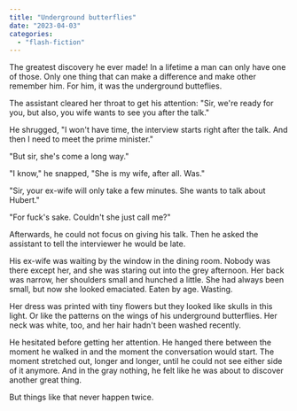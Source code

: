 ```yaml
---
title: "Underground butterflies"
date: "2023-04-03"
categories: 
  - "flash-fiction"
---
```


The greatest discovery he ever made! In a lifetime a man can only have one of those. Only one thing that can make a difference and make other remember him. For him, it was the underground butteflies.

The assistant cleared her throat to get his attention: "Sir, we're ready for you, but also, you wife wants to see you after the talk."

He shrugged, "I won't have time, the interview starts right after the talk. And then I need to meet the prime minister."

"But sir, she's come a long way."

"I know," he snapped, "She is my wife, after all. Was."

"Sir, your ex-wife will only take a few minutes. She wants to talk about Hubert."

"For fuck's sake. Couldn't she just call me?"

Afterwards, he could not focus on giving his talk. Then he asked the assistant to tell the interviewer he would be late.

His ex-wife was waiting by the window in the dining room. Nobody was there except her, and she was staring out into the grey afternoon. Her back was narrow, her shoulders small and hunched a little. She had always been small, but now she looked emaciated. Eaten by age. Wasting.

Her dress was printed with tiny flowers but they looked like skulls in this light. Or like the patterns on the wings of his underground butterflies. Her neck was white, too, and her hair hadn't been washed recently.

He hesitated before getting her attention. He hanged there between the moment he walked in and the moment the conversation would start. The moment stretched out, longer and longer, until he could not see either side of it anymore. And in the gray nothing, he felt like he was about to discover another great thing.

But things like that never happen twice.
